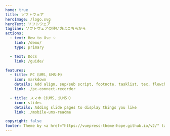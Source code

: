 ```yaml
---
home: true
title: ソフトウェア
heroImage: /logo.svg
heroText: ソフトウェア
tagline: ソフトウェアの使い方はこちらから
actions:
  - text: How to Use 💡
    link: /demo/
    type: primary

  - text: Docs
    link: /guide/

features:
  - title: PC（UMS、UMS-M）
    icon: markdown
    details: Add align, sup/sub script, footnote, tasklist, tex, flowchart, diagram, mark and presentation support in markdown
    link: ./pc-connect-recorder

  - title: スマホ（iUMS、iUMS+）
    icon: slides
    details: Adding slide pages to display things you like
    link: ./mobile-ums-readme

copyright: false
footer: Theme by <a href="https://vuepress-theme-hope.github.io/v2/" target="_blank">VuePress Theme Hope</a> | MIT Licensed, Copyright © 2019-present Mr.Hope
---
```

